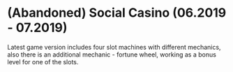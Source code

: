 # (Abandoned) Social Casino (06.2019 - 07.2019)

Latest game version includes four slot machines with different mechanics, also there is an additional mechanic -  fortune wheel, working as a bonus level for one of the slots. 
